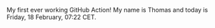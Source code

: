 My first ever working GitHub Action!
My name is Thomas and today is Friday, 18 February, 07:22 CET. 
